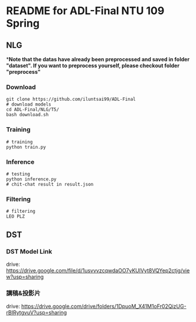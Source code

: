 # README for ADL-Final NTU 109 Spring
## NLG

***Note that the datas have already been preprocessed and saved in folder "dataset". If you want to preprocess yourself, please checkout folder "preprocess"**

### Download

```shell
git clone https://github.com/iluntsai99/ADL-Final
# download models
cd ADL-Final/NLG/T5/
bash download.sh
```

### Training

```shell
# training
python train.py
```

### Inference

```shell
# testing
python inference.py
# chit-chat result in result.json
```

### Filtering
```shell
# filtering
LEO PLZ
```



## DST

### DST Model Link

drive: https://drive.google.com/file/d/1usvvvzcqwdaOO7yKUlVyt8VQYep2ctjg/view?usp=sharing



### 講稿&投影片

drive: https://drive.google.com/drive/folders/1DpuoM_X41M1oFr02QizUG-rBIRytgvuV?usp=sharing

